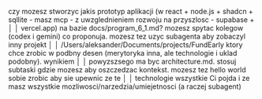 czy mozesz stworzyc jakis prototyp aplikacji (w react + node.js + shadcn + sqllite - masz mcp - z uwzglednieniem rozwoju na przyszlosc - supabase +      │
│   vercel.app) na bazie docs/program_6_1.md? mozesz spytac kolegow (codex i gemini) co proponuja. mozesz tez uzyc subagenta aby zobaczyl inny projekt       │
│   /Users/aleksander/Documents/projects/FundEarly ktory chce zrobic w podbny desen (merytoryka inna, ale technologie i uklad podobny). wynikiem             │
│   powyzszsego ma byc architecture.md. stosuj subtaski gdzie mozesz aby oszczedzac kontekst. mozesz tez hello world sobie zrobic aby sie upewnic ze te      │
│   technologie wszystkie Ci pojda i ze masz wszystkie mozliwosci/narzedzia/umiejetnosci (a raczej subagent)  